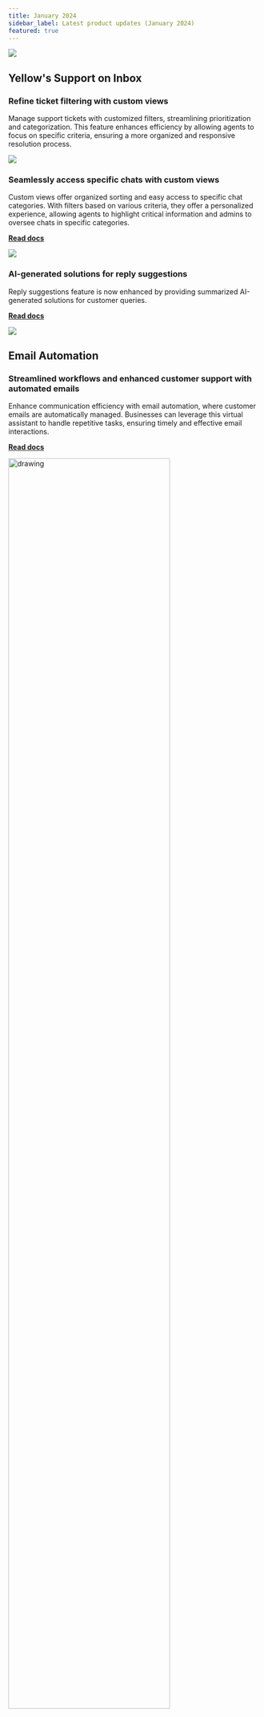 ```yaml
---
title: January 2024
sidebar_label: Latest product updates (January 2024)
featured: true
---
```


![](https://i.imgur.com/hIGEIJL.png)

## Yellow's Support on Inbox

### Refine ticket filtering with custom views 

Manage support tickets with customized filters, streamlining prioritization and categorization. This feature enhances efficiency by allowing agents to focus on specific criteria, ensuring a more organized and responsive resolution process.

![](https://i.imgur.com/3QaklhO.png)


### Seamlessly access specific chats with custom views 

Custom views offer organized sorting and easy access to specific chat categories. With filters based on various criteria, they offer a personalized experience, allowing agents to highlight critical information and admins to oversee chats in specific categories.
 
**[Read docs](https://docs.yellow.ai/docs/platform_concepts/inbox/chats/customview)**

![](https://i.imgur.com/zjtD8t8.png)

### AI-generated solutions for reply suggestions

Reply suggestions feature is now enhanced by providing summarized AI-generated solutions for customer queries.

**[Read docs](https://docs.yellow.ai/docs/platform_concepts/inbox/chats/genai#reply-suggestions-for-conversation-improvement)**

![](https://i.imgur.com/hP9CG0q.png)

## Email Automation

### Streamlined workflows and enhanced customer support with automated emails

Enhance communication efficiency with email automation, where customer emails are automatically managed. Businesses can leverage this virtual assistant to handle repetitive tasks, ensuring timely and effective email interactions.

**[Read docs](https://docs.yellow.ai/docs/platform_concepts/emailautomation)** 

<img src="https://i.imgur.com/5G0GUER.png" alt="drawing" width="80%"/>

## Yellow-G

Tailor your bot's tone to match your preferred response style. Yellow.ai provides four distinct tones, allowing you to customize your bot's interactions with the users. 

**[Read docs](https://docs.yellow.ai/docs/platform_concepts/studio/kb/advancedsettings#set-tone-for-your-bot-responses)**


The tones are as follows:

| Tones               | Descriptions                                                  | Example                                                          |
|---------------------|---------------------------------------------------------------|------------------------------------------------------------------|
| Empathetic          | Responds in a way that acknowledges and reflects the user's emotions.              | <img src="https://i.imgur.com/J41xQmE.png" alt="drawing" width="70%"/>                   |
| Formal              | Uses a professional and formal tone in responses.          | <img src="https://i.imgur.com/fTfC4JQ.png" alt="drawing" width="70%"/>                |
| Short Answers       | Conveys information concisely with brief responses and minimal descriptions. | <img src="https://i.imgur.com/V7UUsvi.png" alt="drawing" width="70%"/>                   |
| Instructions based  | Provides responses in a clear instructional format.            | <img src="https://i.imgur.com/xn3jBdH.png" alt="drawing" width="70%"/>  |



### Automate fallback messages for proactive suggestions 

This feature lets the bot show the closest best options as a fallback when the bot does not understand user queries. The fallback message can be customized based on your preference.

[**Read docs**](https://docs.yellow.ai/docs/platform_concepts/studio/kb/advancedsettings#automate-fallback-for-your-bot)


**Fallback message:**

<img src="https://i.imgur.com/E5TIZkO.png" alt="drawing" width="50%"/>

**Result:**

<img src="https://i.imgur.com/v1D5hUQ.png" alt="drawing" width="50%"/>

### Introducing Prompt Executor node for real-time responses

Use the Prompt Executor node to retrieve real-time responses from a language model and showcase them to your users. 

**[Read docs](https://docs.yellow.ai/docs/platform_concepts/studio/build/nodes/action-nodes#113-prompt-executor-node)**

![](https://i.imgur.com/CxfWe3Y.gif)

### Improved bot logs for simplified debugging 

The debug logs will now be accessible real-time for **Sandbox** and **Staging** directly from the ongoing conversation. For **Production**, it will be available 15 minutes after the conversation ends.

[**Read docs**](https://docs.yellow.ai/docs/platform_concepts/studio/build/bot-logs)

## Reporting & Analytics 

### Introducing Group by feature for Integer columns

When dealing with a column containing integer values, you can use the Group By feature. Without adding buckets, the generated data will be extensive, including all the integer numbers present in the table.

**[Read docs](https://docs.yellow.ai/docs/platform_concepts/growth/dataexplorer/sumarize#group-by)**

<img src="https://i.imgur.com/OXaOX1B.png" alt="drawing" width="60%"/>

### Introducing Knowledgebase report

You can use DataExplorer to review queries handled by the Knowledge Base (query-answer pairs), visualize deflection rates, and analyze resolution rates. This provides insights into ongoing processes, helping agents in identifying areas of failure.

**[Read docs](https://docs.yellow.ai/docs/cookbooks/insights/eventdescriptions#knowledge-base-report-table)**

![](https://i.imgur.com/R5QGPDl.png)

## Channels/Support

### Domain whitelisting for controlled access and robust protection

Domain whitelisting allows you to secure your chatbot and ensures chatbot access only in authorized domains. It prevents unauthorized users from copying the script and embedding the bot on their websites and Mobile SDK apps (Android and iOS apps).

**[Read docs](https://docs.yellow.ai/docs/platform_concepts/channelConfiguration/domain-whitelisting)**

<img src="https://i.imgur.com/VDKGR9u.png" alt="drawing" width="70%"/>

